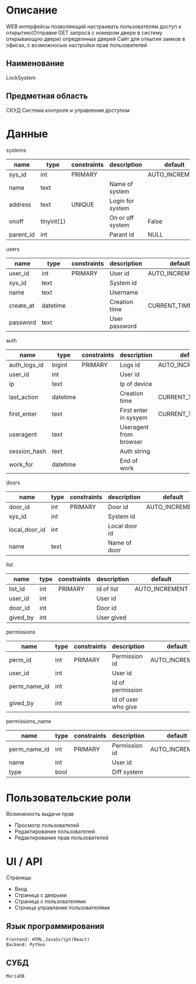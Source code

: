 # Описание
WEB интерфейсы позволяющий настраивать пользователям доступ к открытию(Отправке GET запроса с номером двери в систему открывающую двери) определнных дверей
Сайт для откытия замков в офисах, с возможносью настройки прав пользователей
## Наименование
LockSystem
## Предметная область
СКУД   Система контроля и управления доступом
# Данные

systems

| name      | type       | constraints | description      | default        |
|-----------|------------|-------------|------------------|----------------|
| sys_id    | int        | PRIMARY     |                  | AUTO_INCREMENT |
| name      | text       |             | Name of system   |                |
| address   | text       | UNIQUE      | Login for system |                |
| onoff     | tinyint(1) |             | On or off system | False          |
| parent_id | int        |             | Parant id        | NULL           |

users

| name      | type     | constraints | description   | default           |
|-----------|----------|-------------|---------------|-------------------|
| user_id   | int      | PRIMARY     | User id       | AUTO_INCREMENT    |
| sys_id    | text     |             | System id     |                   |
| name      | text     |             | Username      |                   |
| create_at | datetime |             | Creation time | CURRENT_TIMESTAMP |
| password  | text     |             | User password |                   |

auth

| name         | type     | constraints | description            | default           |
|--------------|----------|-------------|------------------------|-------------------|
| auth_logs_id | bigint   | PRIMARY     | Logs id                | AUTO_INCREMENT    |
| user_id      | int      |             | User id                |                   |
| ip           | text     |             | Ip of device           |                   |
| last_action  | datetime |             | Creation time          | CURRENT_TIMESTAMP |
| first_enter  | text     |             | First enter in sysyem  | CURRENT_TIMESTAMP |
| useragent    | text     |             | Useragent from browser |                   |
| session_hash | text     |             | Auth string            |                   |
| work_for     | datetime |             | End of work            |                   |

doors

| name          | type | constraints | description   | default        |
|---------------|------|-------------|---------------|----------------|
| door_id       | int  | PRIMARY     | Door id       | AUTO_INCREMENT |
| sys_id        | int  |             | System id     |                |
| local_door_id | int  |             | Local door id |                |
| name          | text |             | Name of door  |                |

list

| name     | type | constraints | description | default        |
|----------|------|-------------|-------------|----------------|
| list_id  | int  | PRIMARY     | Id of list  | AUTO_INCREMENT |
| user_id  | int  |             | User id     |                |
| door_id  | int  |             | Door id     |                |
| gived_by | int  |             | User gived  |                |

permissions

| name         | type | constraints | description         | default        |
|--------------|------|-------------|---------------------|----------------|
| perm_id      | int  | PRIMARY     | Permission id       | AUTO_INCREMENT |
| user_id      | int  |             | User id             |                |
| perm_name_id | int  |             | Id of permission    |                |
| gived_by     | int  |             | Id of user who give |                |

permissions_name

| name         | type | constraints | description   | default        |
|--------------|------|-------------|---------------|----------------|
| perm_name_id | int  | PRIMARY     | Permission id | AUTO_INCREMENT |
| name         | int  |             | User id       |                |
| type         | bool |             | Diff system   |                |

# Пользовательские роли
Возможность выдачи прав
* Просмотр пользователей
* Редактирование пользователей
* Редактирование прав пользователей

# UI / API 
Страницы
* Вход
* Страница с дверьми
* Страница с пользователями
* Стрница управления пользователями


## Язык программирования
    Frontend: HTML,JavaScript(React)
    Backend: Python
## СУБД
    MariaDB
